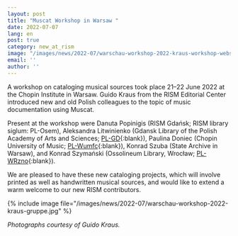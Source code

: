 ```yaml
---
layout: post
title: "Muscat Workshop in Warsaw "
date: 2022-07-07
lang: en
post: true
category: new_at_rism
image: "/images/news/2022-07/warschau-workshop-2022-kraus-workshop-website.jpg"
email: ''
author: ''
---
```


A workshop on cataloging musical sources took place 21–22 June 2022 at the Chopin Institute in Warsaw. Guido Kraus from the RISM Editorial Center introduced new and old Polish colleagues to the topic of music documentation using Muscat.  

Present at the workshop were Danuta Popinigis (RISM Gdańsk; RISM library siglum: PL-Osem), Aleksandra Litwinienko (Gdansk Library of the Polish Academy of Arts and Sciences; [PL-GD](https://opac.rism.info/search?View=rism&siglum=PL-GD){:blank}), Paulina Doniec (Chopin University of Music; [PL-Wumfc](https://opac.rism.info/search?View=rism&siglum=PL-Wumfc){:blank}), Konrad Szuba (State Archive in Warsaw), and Konrad Szymański (Ossolineum Library, Wrocław; [PL-WRzno](https://opac.rism.info/search?View=rism&siglum=PL-WRzno){:blank}).  

We are pleased to have these new cataloging projects, which will involve printed as well as handwritten musical sources, and would like to extend a warm welcome to our new RISM contributors.   

{% include image file="/images/news/2022-07/warschau-workshop-2022-kraus-gruppe.jpg" %}  

_Photographs courtesy of Guido Kraus._
